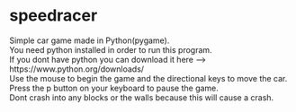 # speedracer
<p> Simple car game made in Python(pygame).<br>
 You need python installed in order to run this program.<br>
 If you dont have python you can download it here --> https://www.python.org/downloads/<br>
 Use the mouse to begin the game and the directional keys to move the car.<br>
 Press the p button on your keyboard to pause the game.<br>
 Dont crash into any blocks or the walls because this will cause a crash.</p>
